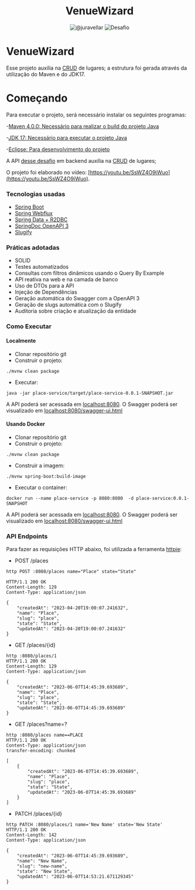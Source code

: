  
<h1 align="center">
  VenueWizard
</h1>

<p align="center">
 <img src="https://img.shields.io/static/v1?label=GitHub&message=@juravellar&color=66cdaa&labelColor=006400" alt="@juravellar" />
 <img src="https://img.shields.io/static/v1?label=Tipo&message=Desafio&color=66cdaa&labelColor=006400" alt="Desafio" />
</p>

# VenueWizard
Esse projeto auxilia na [CRUD](https://developer.mozilla.org/pt-BR/docs/Glossary/CRUD)  de lugares; a estrutura foi gerada através da utilização do Maven e do JDK17.

# Começando

 Para executar o projeto, será necessário instalar os seguintes programas:
 
-[Maven 4.0.0: Necessário para realizar o build do projeto Java](https://maven.apache.org/index.html)

-[JDK 17: Necessário para executar o projeto Java](https://www.oracle.com/java/technologies/downloads/#java17)

-[Eclipse: Para desenvolvimento do projeto](https://www.eclipse.org/downloads/packages/release/oxygen/3a/eclipse-ide-java-ee-developers)

A API [desse desafio](https://github.com/RocketBus/quero-ser-clickbus/tree/master/testes/backend-developer) em backend auxilia 
na [CRUD](https://developer.mozilla.org/pt-BR/docs/Glossary/CRUD) 
de lugares;

O projeto foi elaborado no vídeo: [https://youtu.be/SsWZ4O9iWuo](https://youtu.be/SsWZ4O9iWuo).

### Tecnologias usadas

- [Spring Boot](https://spring.io/projects/spring-boot)
- [Spring Webflux](https://docs.spring.io/spring-framework/reference/web/webflux.html)
- [Spring Data + R2DBC](https://docs.spring.io/spring-framework/reference/data-access/r2dbc.html)
- [SpringDoc OpenAPI 3](https://springdoc.org/v2/#spring-webflux-support)
- [Slugify](https://github.com/slugify/slugify)

### Práticas adotadas

- SOLID
- Testes automatizados
- Consultas com filtros dinâmicos usando o Query By Example
- API reativa na web e na camada de banco
- Uso de DTOs para a API
- Injeção de Dependências
- Geração automática do Swagger com a OpenAPI 3
- Geração de slugs automática com o Slugify
- Auditoria sobre criação e atualização da entidade

### Como Executar

#### Localmente
- Clonar repositório git
- Construir o projeto:
```
./mvnw clean package
```
- Executar:
```
java -jar place-service/target/place-service-0.0.1-SNAPSHOT.jar
```

A API poderá ser acessada em [localhost:8080](http://localhost:8080).
O Swagger poderá ser visualizado em [localhost:8080/swagger-ui.html](http://localhost:8080/swagger-ui.html)

#### Usando Docker

- Clonar repositório git
- Construir o projeto:
```
./mvnw clean package
```
- Construir a imagem:
```
./mvnw spring-boot:build-image
```
- Executar o container:
```
docker run --name place-service -p 8080:8080  -d place-service:0.0.1-SNAPSHOT
```

A API poderá ser acessada em [localhost:8080](http://localhost:8080).
O Swagger poderá ser visualizado em [localhost:8080/swagger-ui.html](http://localhost:8080/swagger-ui.html)

### API Endpoints

Para fazer as requisições HTTP abaixo, foi utilizada a ferramenta [httpie](https://httpie.io):

- POST /places
```
http POST :8080/places name="Place" state="State"

HTTP/1.1 200 OK
Content-Length: 129
Content-Type: application/json

{
    "createdAt": "2023-04-20T19:00:07.241632",
    "name": "Place",
    "slug": "place",
    "state": "State",
    "updatedAt": "2023-04-20T19:00:07.241632"
}
```

- GET /places/{id}
```
http :8080/places/1
HTTP/1.1 200 OK
Content-Length: 129
Content-Type: application/json

{
    "createdAt": "2023-06-07T14:45:39.693689",
    "name": "Place",
    "slug": "place",
    "state": "State",
    "updatedAt": "2023-06-07T14:45:39.693689"
} 
```

- GET /places?name=?
```
http :8080/places name==PLACE
HTTP/1.1 200 OK
Content-Type: application/json
transfer-encoding: chunked

[
    {
        "createdAt": "2023-06-07T14:45:39.693689",
        "name": "Place",
        "slug": "place",
        "state": "State",
        "updatedAt": "2023-06-07T14:45:39.693689"
    }
]
```

- PATCH /places/{id}
```
http PATCH :8080/places/1 name='New Name' state='New State'
HTTP/1.1 200 OK
Content-Length: 142
Content-Type: application/json

{
    "createdAt": "2023-06-07T14:45:39.693689",
    "name": "New Name",
    "slug": "new-name",
    "state": "New State",
    "updatedAt": "2023-06-07T14:53:21.671129345"
}
```
